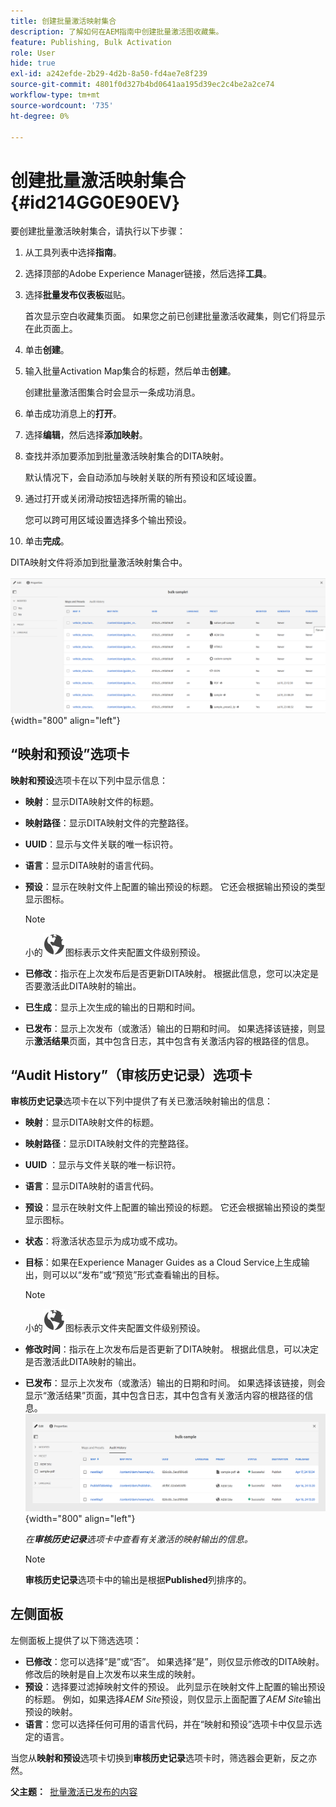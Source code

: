 ```yaml
---
title: 创建批量激活映射集合
description: 了解如何在AEM指南中创建批量激活图收藏集。
feature: Publishing, Bulk Activation
role: User
hide: true
exl-id: a242efde-2b29-4d2b-8a50-fd4ae7e8f239
source-git-commit: 4801f0d327b4bd0641aa195d39ec2c4be2a2ce74
workflow-type: tm+mt
source-wordcount: '735'
ht-degree: 0%

---
```


# 创建批量激活映射集合 {#id214GG0E90EV}

要创建批量激活映射集合，请执行以下步骤：

1. 从工具列表中选择&#x200B;**指南**。

1. 选择顶部的Adobe Experience Manager链接，然后选择&#x200B;**工具**。

1. 选择&#x200B;**批量发布仪表板**&#x200B;磁贴。

   首次显示空白收藏集页面。 如果您之前已创建批量激活收藏集，则它们将显示在此页面上。

1. 单击&#x200B;**创建**。

1. 输入批量Activation Map集合的标题，然后单击&#x200B;**创建**。

   创建批量激活图集合时会显示一条成功消息。

1. 单击成功消息上的&#x200B;**打开**。

1. 选择&#x200B;**编辑**，然后选择&#x200B;**添加映射**。

1. 查找并添加要添加到批量激活映射集合的DITA映射。

   默认情况下，会自动添加与映射关联的所有预设和区域设置。

1. 通过打开或关闭滑动按钮选择所需的输出。

   您可以跨可用区域设置选择多个输出预设。

1. 单击&#x200B;**完成**。

DITA映射文件将添加到批量激活映射集合中。

![已创建批量激活集合](images/bulk-activation-collection-created.png){width="800" align="left"}

## “映射和预设”选项卡

**映射和预设**&#x200B;选项卡在以下列中显示信息：

- **映射**：显示DITA映射文件的标题。
- **映射路径**：显示DITA映射文件的完整路径。

- **UUID**：显示与文件关联的唯一标识符。

- **语言**：显示DITA映射的语言代码。
- **预设**：显示在映射文件上配置的输出预设的标题。 它还会根据输出预设的类型显示图标。

  >[!NOTE]
  >
  > 小的![](images/global-preset-icon.svg)图标表示文件夹配置文件级别预设。

- **已修改**：指示在上次发布后是否更新DITA映射。 根据此信息，您可以决定是否要激活此DITA映射的输出。
- **已生成**：显示上次生成的输出的日期和时间。
- **已发布**：显示上次发布（或激活）输出的日期和时间。 如果选择该链接，则显示&#x200B;**激活结果**&#x200B;页面，其中包含日志，其中包含有关激活内容的根路径的信息。

## “Audit History”（审核历史记录）选项卡

**审核历史记录**&#x200B;选项卡在以下列中提供了有关已激活映射输出的信息：
- **映射**：显示DITA映射文件的标题。
- **映射路径**：显示DITA映射文件的完整路径。
- **UUID** ：显示与文件关联的唯一标识符。
- **语言**：显示DITA映射的语言代码。
- **预设**：显示在映射文件上配置的输出预设的标题。 它还会根据输出预设的类型显示图标。
- **状态**：将激活状态显示为成功或不成功。
- **目标**：如果在Experience Manager Guides as a Cloud Service上生成输出，则可以以“发布”或“预览”形式查看输出的目标。

  >[!NOTE]
  >
  > 小的![](images/global-preset-icon.svg)图标表示文件夹配置文件级别预设。

- **修改时间**：指示在上次发布后是否更新了DITA映射。 根据此信息，可以决定是否激活此DITA映射的输出。
- **已发布**：显示上次发布（或激活）输出的日期和时间。 如果选择该链接，则会显示“激活结果”页面，其中包含日志，其中包含有关激活内容的根路径的信息。
  ![已创建批量激活集合审核历史记录选项卡](images/bulk-collection-audit-history.png){width="800" align="left"}

  *在&#x200B;**审核历史记录**&#x200B;选项卡中查看有关激活的映射输出的信息。*


  >[!NOTE]
  >
  > **审核历史记录**&#x200B;选项卡中的输出是根据&#x200B;**Published**&#x200B;列排序的。



## 左侧面板

左侧面板上提供了以下筛选选项：

- **已修改**：您可以选择“是”或“否”。 如果选择“是”，则仅显示修改的DITA映射。 修改后的映射是自上次发布以来生成的映射。
- **预设**：选择要过滤掉映射文件的预设。 此列显示在映射文件上配置的输出预设的标题。 例如，如果选择&#x200B;*AEM Site*&#x200B;预设，则仅显示上面配置了&#x200B;*AEM Site*&#x200B;输出预设的映射。
- **语言**：您可以选择任何可用的语言代码，并在“映射和预设”选项卡中仅显示选定的语言。

当您从&#x200B;**映射和预设**&#x200B;选项卡切换到&#x200B;**审核历史记录**&#x200B;选项卡时，筛选器会更新，反之亦然。

**父主题： &#x200B;** [批量激活已发布的内容](conf-bulk-activation.md)
